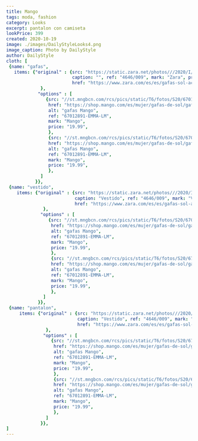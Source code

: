 ```yaml
---
title: Mango
tags: moda, fashion
category: Looks
excerpt: pantalon con camiseta
lookPrice: 399
created: 2020-10-19
image: ./images/DailyStyleLooks4.png
image_caption: Photo by DailyStyle
author: DailyStyle
cloth: [
 {name: "gafas",
   items: {"original" : {src: "https://static.zara.net/photos///2020/I/0/1/p/4646/009/760/2/w/1152/4646009760_1_1_1.jpg?ts=1594120666285", alt: "gafas sol zara", 
                         caption: "", ref: "4646/009", mark: "Zara", price: "29.99",
                         href: "https://www.zara.com/es/es/gafas-sol-acetato-hexagonales-p04646009.html?v1=51037221&v2=1549232"
             },
            "options" : [
               {src: "//st.mngbcn.com/rcs/pics/static/T6/fotos/S20/67012891_32.jpg?ts=1601463892856&imwidth=640&imdensity=1", 
                href: "https://shop.mango.com/es/mujer/gafas-de-sol/gafas-de-sol-redondas-carey_67012891.html",
                alt: "gafas Mango", 
                ref: "67012891-EMMA-LM",
                mark: "Mango", 
                price: "19.99",
                },
                {src: "//st.mngbcn.com/rcs/pics/static/T6/fotos/S20/67012891_32.jpg?ts=1601463892856&imwidth=640&imdensity=1", 
                href: "https://shop.mango.com/es/mujer/gafas-de-sol/gafas-de-sol-redondas-carey_67012891.html",
                alt: "gafas Mango", 
                ref: "67012891-EMMA-LM",
                mark: "Mango", 
                price: "19.99",
                },
             ]
           }},
 {name: "vestido",
    items: {"original" : {src: "https://static.zara.net/photos///2020/I/0/1/p/4646/009/760/2/w/1152/4646009760_1_1_1.jpg?ts=1594120666285", alt: "gafas sol zara", 
                          caption: "Vestido", ref: "4646/009", mark: "Vestido", price: "29.99",
                          href: "https://www.zara.com/es/es/gafas-sol-acetato-hexagonales-p04646009.html?v1=51037221&v2=1549232"
              },
             "options" : [
                {src: "//st.mngbcn.com/rcs/pics/static/T6/fotos/S20/67012891_32.jpg?ts=1601463892856&imwidth=640&imdensity=1", 
                 href: "https://shop.mango.com/es/mujer/gafas-de-sol/gafas-de-sol-redondas-carey_67012891.html",
                 alt: "gafas Mango", 
                 ref: "67012891-EMMA-LM",
                 mark: "Mango", 
                 price: "19.99",
                 },
                 {src: "//st.mngbcn.com/rcs/pics/static/T6/fotos/S20/67012891_32.jpg?ts=1601463892856&imwidth=640&imdensity=1", 
                 href: "https://shop.mango.com/es/mujer/gafas-de-sol/gafas-de-sol-redondas-carey_67012891.html",
                 alt: "gafas Mango", 
                 ref: "67012891-EMMA-LM",
                 mark: "Mango", 
                 price: "19.99",
                 },
              ]
            }},
 {name: "pantalon",
     items: {"original" : {src: "https://static.zara.net/photos///2020/I/0/1/p/4646/009/760/2/w/1152/4646009760_1_1_1.jpg?ts=1594120666285", alt: "gafas sol zara", 
                           caption: "Vestido", ref: "4646/009", mark: "Vestido", price: "29.99",
                           href: "https://www.zara.com/es/es/gafas-sol-acetato-hexagonales-p04646009.html?v1=51037221&v2=1549232"
               },
              "options" : [
                 {src: "//st.mngbcn.com/rcs/pics/static/T6/fotos/S20/67012891_32.jpg?ts=1601463892856&imwidth=640&imdensity=1", 
                  href: "https://shop.mango.com/es/mujer/gafas-de-sol/gafas-de-sol-redondas-carey_67012891.html",
                  alt: "gafas Mango", 
                  ref: "67012891-EMMA-LM",
                  mark: "Mango", 
                  price: "19.99",
                  },
                  {src: "//st.mngbcn.com/rcs/pics/static/T6/fotos/S20/67012891_32.jpg?ts=1601463892856&imwidth=640&imdensity=1", 
                  href: "https://shop.mango.com/es/mujer/gafas-de-sol/gafas-de-sol-redondas-carey_67012891.html",
                  alt: "gafas Mango", 
                  ref: "67012891-EMMA-LM",
                  mark: "Mango", 
                  price: "19.99",
                  },
               ]
             }},
]
---
```

